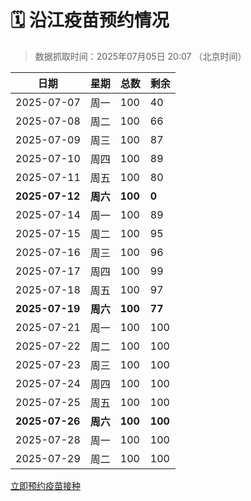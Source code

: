 # 🗓️ 沿江疫苗预约情况

> 数据抓取时间：2025年07月05日 20:07 （北京时间）

| 日期 | 星期 | 总数 | 剩余 |
|------|------|------|------|
| 2025-07-07 | 周一 | 100 | 40 |
| 2025-07-08 | 周二 | 100 | 66 |
| 2025-07-09 | 周三 | 100 | 87 |
| 2025-07-10 | 周四 | 100 | 89 |
| 2025-07-11 | 周五 | 100 | 80 |
| **2025-07-12** | **周六** | **100** | **0** |
| 2025-07-14 | 周一 | 100 | 89 |
| 2025-07-15 | 周二 | 100 | 95 |
| 2025-07-16 | 周三 | 100 | 96 |
| 2025-07-17 | 周四 | 100 | 99 |
| 2025-07-18 | 周五 | 100 | 97 |
| **2025-07-19** | **周六** | **100** | **77** |
| 2025-07-21 | 周一 | 100 | 100 |
| 2025-07-22 | 周二 | 100 | 100 |
| 2025-07-23 | 周三 | 100 | 100 |
| 2025-07-24 | 周四 | 100 | 100 |
| 2025-07-25 | 周五 | 100 | 100 |
| **2025-07-26** | **周六** | **100** | **100** |
| 2025-07-28 | 周一 | 100 | 100 |
| 2025-07-29 | 周二 | 100 | 100 |


<div class="button-container">
<a class="btn" href="http://yfzweb.ishequ.net/#/login" target="_blank">立即预约疫苗接种</a>
</div>
